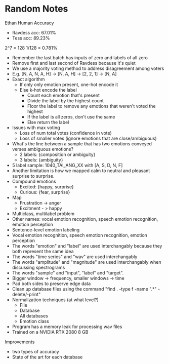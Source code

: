 # Random Notes

Ethan Human Accuracy
- Ravdess acc: 67.01%
- Tess acc: 89.23%

2^7 = 128
1/128 = 0.781%

- Remember the last batch has inputs of zero and labels of all zero
- Remove first and last second of Ravdess because it's quiet
- We use a majority voting method to address disagreement among voters
- E.g. [N, A, N, A, H] -> [N, A, H] -> [2, 2, 1] -> [N, A]
- Exact algorithm
  - If only only emotion present, one-hot encode it
  - Else k-hot encode the label
    - Count each emotion that's present
    - Divide the label by the highest count
    - Floor the label to remove any emotions that weren't voted the highest
    - If the label is all zeros, don't use the same
    - Else return the label
- Issues with max voting
  - Loss of num total votes (confidence in vote)
  - Loss of smaller votes (ignore emotions that are close/ambiguous)
- What's the line between a sample that has two emotions conveyed verses ambiguous emotions?
  - 2 labels: {composition or ambiguity}
  - 3 labels: {ambiguity}
- 5 label sample: 1040_TAI_ANG_XX with [A, S, D, N, F]
- Another limitation is how we mapped calm to neutral and pleasant surprise to surprise.
- Compound emotions
  - Excited: {happy, surprise}
  - Curious: {fear, surprise}
- Map
  - Frustration -> anger
  - Excitment - > happy
- Multiclass, multilabel problem
- Other names: vocal emotion recognition, speech emotion recognition, emotion perception
- Sentence-level emotion labeling
- Vocal emotion recognition, speech emotion recognition, emotion perception
- The words "emotion" and "label" are used interchangably because they both represent the same idea
- The words "time series" and "wav" are used interchangably
- The words "amplitude" and "magnitude" are used interchangably when discussing spectrograms
- The words "sample" and "input", "label" and "target".
- Bigger window -> frequency, smaller windows -> time
- Pad both sides to preserve edge data
- Clean up database files using the command "find . -type f -name ".*" -delete/-print"
- Normalization techniques (at what level?)
  - File
  - Database
  - All databases
  - Emotion class
- Program has a memory leak for processing wav files
- Trained on a NVIDIA RTX 2080 8 GB


Improvements
- two types of accuracy
- State of the art for each database